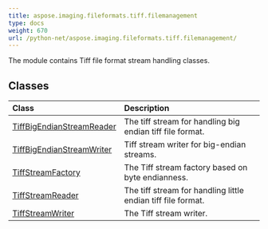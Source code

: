 ```yaml
---
title: aspose.imaging.fileformats.tiff.filemanagement
type: docs
weight: 670
url: /python-net/aspose.imaging.fileformats.tiff.filemanagement/
---
```



The module contains Tiff file format stream handling classes.

## **Classes**
|**Class**|**Description**|
| :- | :- |
|[TiffBigEndianStreamReader](/imaging/python-net/aspose.imaging.fileformats.tiff.filemanagement/tiffbigendianstreamreader/)|The tiff stream for handling big endian tiff file format.|
|[TiffBigEndianStreamWriter](/imaging/python-net/aspose.imaging.fileformats.tiff.filemanagement/tiffbigendianstreamwriter/)|Tiff stream writer for big-endian streams.|
|[TiffStreamFactory](/imaging/python-net/aspose.imaging.fileformats.tiff.filemanagement/tiffstreamfactory/)|The Tiff stream factory based on byte endianness.|
|[TiffStreamReader](/imaging/python-net/aspose.imaging.fileformats.tiff.filemanagement/tiffstreamreader/)|The tiff stream for handling little endian tiff file format.|
|[TiffStreamWriter](/imaging/python-net/aspose.imaging.fileformats.tiff.filemanagement/tiffstreamwriter/)|The Tiff stream writer.|
